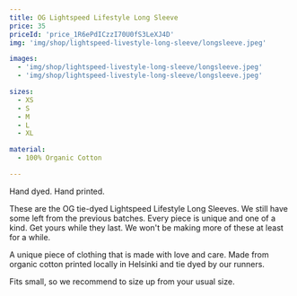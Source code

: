```yaml
---
title: OG Lightspeed Lifestyle Long Sleeve
price: 35
priceId: 'price_1R6ePdICzzI70U0fS3LeXJ4D'
img: 'img/shop/lightspeed-livestyle-long-sleeve/longsleeve.jpeg'

images:
  - 'img/shop/lightspeed-livestyle-long-sleeve/longsleeve.jpeg'
  - 'img/shop/lightspeed-livestyle-long-sleeve/longsleeve.jpeg'

sizes:
  - XS
  - S
  - M
  - L
  - XL

material: 
  - 100% Organic Cotton

---
```


Hand dyed. Hand printed.

These are the OG tie-dyed Lightspeed Lifestyle Long Sleeves. We still have some left from the previous batches. Every piece is unique and one of a kind. Get yours while they last. We won't be making more of these at least for a while.

A unique piece of clothing that is made with love and care. Made from organic cotton printed locally in Helsinki and tie dyed by our runners.

Fits small, so we recommend to size up from your usual size.
